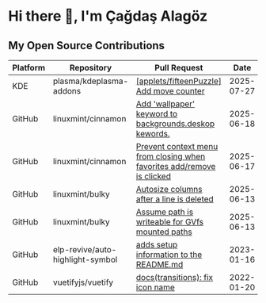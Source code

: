 # Hi there 👋, I'm Çağdaş Alagöz

<!-- Your existing content -->

<!-- CONTRIBUTIONS:START -->
## My Open Source Contributions

| Platform | Repository | Pull Request | Date | Status |
|----------|------------|--------------|------|--------|
| KDE | plasma/kdeplasma-addons | [[applets/fifteenPuzzle] Add move counter](https://invent.kde.org/plasma/kdeplasma-addons/-/merge_requests/884) | 2025-07-27 | ⏳ Open |
| GitHub | linuxmint/cinnamon | [Add 'wallpaper' keyword to backgrounds.deskop kewords.](https://github.com/linuxmint/cinnamon/pull/12944) | 2025-06-18 | ✅ Merged |
| GitHub | linuxmint/cinnamon | [Prevent context menu from closing when favorites add/remove is clicked](https://github.com/linuxmint/cinnamon/pull/12941) | 2025-06-17 | ⏳ Open |
| GitHub | linuxmint/bulky | [Autosize columns after a line is deleted](https://github.com/linuxmint/bulky/pull/73) | 2025-06-13 | ✅ Merged |
| GitHub | linuxmint/bulky | [Assume path is writeable for GVfs mounted paths](https://github.com/linuxmint/bulky/pull/72) | 2025-06-13 | ✅ Merged |
| GitHub | elp-revive/auto-highlight-symbol | [adds setup information to the README.md](https://github.com/elp-revive/auto-highlight-symbol/pull/21) | 2023-01-16 | ✅ Merged |
| GitHub | vuetifyjs/vuetify | [docs(transitions): fix icon name](https://github.com/vuetifyjs/vuetify/pull/14634) | 2022-01-20 | ✅ Merged |

<!-- CONTRIBUTIONS:END -->

<!-- Rest of your README -->